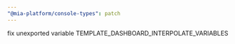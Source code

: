 ```yaml
---
"@mia-platform/console-types": patch
---
```


fix unexported variable TEMPLATE_DASHBOARD_INTERPOLATE_VARIABLES
